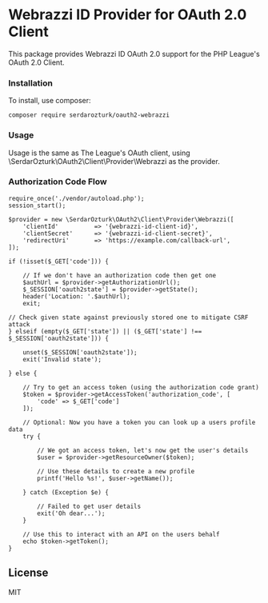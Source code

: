 # Webrazzi ID Provider for OAuth 2.0 Client

This package provides Webrazzi ID OAuth 2.0 support for the PHP League's OAuth 2.0 Client.

### Installation

To install, use composer:

```
composer require serdarozturk/oauth2-webrazzi
```

### Usage

Usage is the same as The League's OAuth client, using \SerdarOzturk\OAuth2\Client\Provider\Webrazzi as the provider.

### Authorization Code Flow

```
require_once('./vendor/autoload.php');
session_start();

$provider = new \SerdarOzturk\OAuth2\Client\Provider\Webrazzi([
    'clientId'          => '{webrazzi-id-client-id}',
    'clientSecret'      => '{webrazzi-id-client-secret}',
    'redirectUri'       => 'https://example.com/callback-url',
]);

if (!isset($_GET['code'])) {

    // If we don't have an authorization code then get one
    $authUrl = $provider->getAuthorizationUrl();
    $_SESSION['oauth2state'] = $provider->getState();
    header('Location: '.$authUrl);
    exit;

// Check given state against previously stored one to mitigate CSRF attack
} elseif (empty($_GET['state']) || ($_GET['state'] !== $_SESSION['oauth2state'])) {

    unset($_SESSION['oauth2state']);
    exit('Invalid state');

} else {

    // Try to get an access token (using the authorization code grant)
    $token = $provider->getAccessToken('authorization_code', [
        'code' => $_GET['code']
    ]);

    // Optional: Now you have a token you can look up a users profile data
    try {

        // We got an access token, let's now get the user's details
        $user = $provider->getResourceOwner($token);

        // Use these details to create a new profile
        printf('Hello %s!', $user->getName());

    } catch (Exception $e) {

        // Failed to get user details
        exit('Oh dear...');
    }

    // Use this to interact with an API on the users behalf
    echo $token->getToken();
}
```

License
----

MIT
